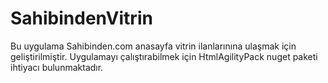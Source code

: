# SahibindenVitrin
Bu uygulama Sahibinden.com anasayfa vitrin ilanlarınına ulaşmak için geliştirilmiştir.
Uygulamayı çalıştırabilmek için HtmlAgilityPack nuget paketi ihtiyacı bulunmaktadır.
